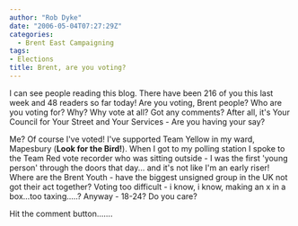 ```yaml
---
author: "Rob Dyke"
date: "2006-05-04T07:27:29Z"
categories:
  - Brent East Campaigning
tags:
- Elections
title: Brent, are you voting?
---
```

I can see people reading this blog. There have been 216 of you this last week and 48 readers so far today! Are you voting, Brent people? Who are you voting for? Why? Why vote at all? Got any comments? After all, it's Your Council for Your Street and Your Services - Are you having your say?

Me? Of course I've voted! I've supported Team Yellow in my ward, Mapesbury (**Look for the Bird!**). When I got to my polling station I spoke to the Team Red vote recorder who was sitting outside - I was the first 'young person' through the doors that day... and it's not like I'm an early riser! Where are the Brent Youth - have the biggest unsigned group in the UK not got their act together? Voting too difficult - i know, i know, making an x in a box...too taxing.....? Anyway - 18-24? Do you care?

Hit the comment button.......
